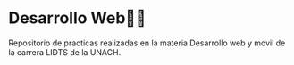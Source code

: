 # Desarrollo Web👨‍💻
Repositorio de practicas realizadas en la materia Desarrollo web y movil de la carrera LIDTS de la UNACH. 
